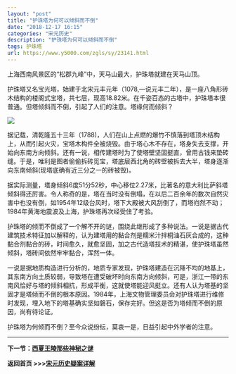 ```yaml
---
layout: "post"
title: "护珠塔为何可以倾斜而不倒"
date: "2018-12-17 16:15"
categories: "宋元历史"
description: "护珠塔为何可以倾斜而不倒"
tags: 护珠塔
url: https://www.y5000.com/zgls/sy/23141.html
---
```






上海西南风景区的“松郡九峰”中，天马山最大，护珠塔就建在天马山顶。

护珠塔又名宝光塔，始建于北宋元丰元年（1078,—说元丰二年），是一座八角形砖木结构的楼阁式宝塔，共七层，现高18.82米。在千姿百态的古塔中，护珠塔本很普通。但塔倾斜而不倒，引起了人们的注意。塔缘何而倾斜？

![](https://img.y5000.com/uploads/allimg/170629/8-1F629101606128.jpg)

据记载，清乾隆五十三年（1788)，人们在山上点燃的爆竹不慎落到塔顶木结构上，从而引起火灾，宝塔木构件全被烧毁。由于塔心木不存在，塔身失去支撑，开始向东南方向倾斜。还有一说，相传建塔时为了使塔壁坚固挺直，曾用古钱来垫砖缝。于是，唯利是图者偷偷拆砖觅宝，塔底层西北角的砖壁被拆去大半，塔身逐渐向东南倾斜(现塔底确有近三分之一的砖被毁)。

据实际测量，塔身倾斜6度51分52秒，中心移位2.27米，比著名的意大利比萨斜塔倾斜得还厉害。令人称奇的是，塔在当时没有倒塌，在以后二百余年的数次自然灾害中也没有倒，如1954年12级台风时，塔下大殿被大风刮倒了，而塔岿然不动；1984年黄海地震波及上海，护珠塔再次经受住了考验。

护珠塔的倾而不倒成了一个解不开的谜，围绕此继形成了多种说法。一说是据古代建筑技术特征加以解释的，认为建塔用的黏合剂是糯米汁拌桐油石灰合成的，这种黏合剂黏合的砖，时间愈久，就愈坚固，加之古代造塔技术的精湛，使护珠塔虽然倾斜，塔砖间依然牢牢黏合，浑然一体。

一说是据地质构造进行分析的，地质专家发现，护珠塔建造在沉降不均的地基上，其东南方向土质较弱，导致塔在遭受破坏时向东南方向倾斜，可是，浙江一带的东南风恰好与塔的倾斜相抗，形成平衡，这就使塔能迎风挺立。还有人认为塔基的坚固才是塔倾而不倒的根本原因。1984年，上海文物管理委员会对护珠塔进行维修时发现，埋入地下的塔基确实坚如磐石，保存完好。但这是否为塔倾而不倒的原因，尚有待论证。

护珠塔为何倾而不倒？至今众说纷纭，莫衷一是，日益引起中外学者的注意。

* * *

**下一节：[西夏王陵那些神秘之谜](https://www.y5000.com/zgls/sy/23142.html)**

**返回首页 >>>[宋元历史疑案详解](https://www.y5000.com/zgls/sy/23199.html)**
